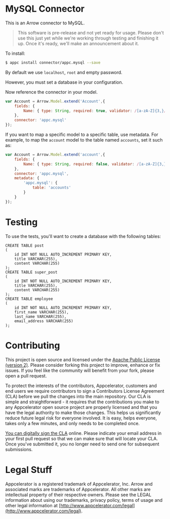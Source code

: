 # MySQL Connector

This is an Arrow connector to MySQL.

> This software is pre-release and not yet ready for usage.  Please don't use this just yet while we're working through testing and finishing it up. Once it's ready, we'll make an announcement about it.

To install:

```bash
$ appc install connector/appc.mysql --save
```

By default we use `localhost`, `root` and empty password.

However, you must set a database in your configuration.

Now reference the connector in your model.

```javascript
var Account = Arrow.Model.extend('Account',{
	fields: {
		Name: { type: String, required: true, validator: /[a-zA-Z]{3,}/ }
	},
	connector: 'appc.mysql'
});
```

If you want to map a specific model to a specific table, use metadata.  For example, to map the `account` model to the table named `accounts`, set it such as:

```javascript
var Account = Arrow.Model.extend('account',{
	fields: {
		Name: { type: String, required: false, validator: /[a-zA-Z]{3,}/ }
	},
	connector: 'appc.mysql',
	metadata: {
		'appc.mysql': {
			table: 'accounts'
		}
	}
});
```

# Testing

To use the tests, you'll want to create a database with the following tables:

```
CREATE TABLE post
(
	id INT NOT NULL AUTO_INCREMENT PRIMARY KEY,
	title VARCHAR(255),
	content VARCHAR(255)
);
CREATE TABLE super_post
(
	id INT NOT NULL AUTO_INCREMENT PRIMARY KEY,
	title VARCHAR(255),
	content VARCHAR(255)
);
CREATE TABLE employee
(
	id INT NOT NULL AUTO_INCREMENT PRIMARY KEY,
	first_name VARCHAR(255),
	last_name VARCHAR(255),
	email_address VARCHAR(255)
);
```

# Contributing

This project is open source and licensed under the [Apache Public License (version 2)](http://www.apache.org/licenses/LICENSE-2.0).  Please consider forking this project to improve, enhance or fix issues. If you feel like the community will benefit from your fork, please open a pull request. 

To protect the interests of the contributors, Appcelerator, customers and end users we require contributors to sign a Contributors License Agreement (CLA) before we pull the changes into the main repository. Our CLA is simple and straightforward - it requires that the contributions you make to any Appcelerator open source project are properly licensed and that you have the legal authority to make those changes. This helps us significantly reduce future legal risk for everyone involved. It is easy, helps everyone, takes only a few minutes, and only needs to be completed once. 

[You can digitally sign the CLA](http://bit.ly/app_cla) online. Please indicate your email address in your first pull request so that we can make sure that will locate your CLA.  Once you've submitted it, you no longer need to send one for subsequent submissions.



# Legal Stuff

Appcelerator is a registered trademark of Appcelerator, Inc. Arrow and associated marks are trademarks of Appcelerator. All other marks are intellectual property of their respective owners. Please see the LEGAL information about using our trademarks, privacy policy, terms of usage and other legal information at [http://www.appcelerator.com/legal](http://www.appcelerator.com/legal).
